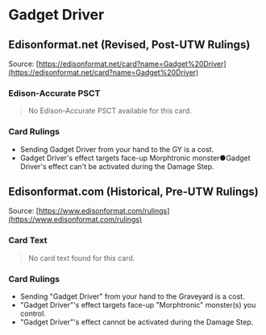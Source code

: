 # Gadget Driver

## Edisonformat.net (Revised, Post-UTW Rulings)

Source: [https://edisonformat.net/card?name=Gadget%20Driver](https://edisonformat.net/card?name=Gadget%20Driver)

### Edison-Accurate PSCT

> No Edison-Accurate PSCT available for this card.

### Card Rulings

*   Sending Gadget Driver from your hand to the GY is a cost.
*   Gadget Driver's effect targets face-up Morphtronic monster●Gadget Driver's effect can't be activated during the Damage Step.


## Edisonformat.com (Historical, Pre-UTW Rulings)

Source: [https://www.edisonformat.com/rulings](https://www.edisonformat.com/rulings)

### Card Text

> No card text found for this card.

### Card Rulings

*   Sending "Gadget Driver" from your hand to the Graveyard is a cost.
*   "Gadget Driver"'s effect targets face-up "Morphtronic" monster(s) you control.
*   "Gadget Driver"'s effect cannot be activated during the Damage Step.


